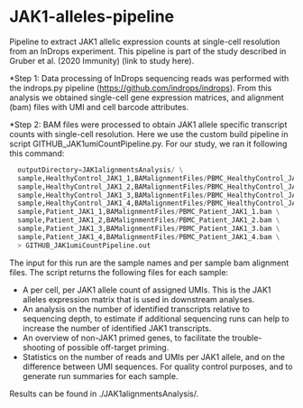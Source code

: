 # JAK1-alleles-pipeline
Pipeline to extract JAK1 allelic expression counts at single-cell resolution from an InDrops experiment.
This pipeline is part of the study described in Gruber et al. (2020 Immunity) (link to study here). 

*Step 1: Data processing of InDrops sequencing reads was performed with the indrops.py pipeline (https://github.com/indrops/indrops). From this analysis we obtained single-cell gene expression matrices, and alignment (bam) files with UMI and cell barcode attributes.

<indrops command here>

*Step 2: BAM files were processed to obtain JAK1 allele specific transcript counts with single-cell resolution. Here we use the custom build pipeline in script GITHUB_JAK1umiCountPipeline.py. For our study, we ran it following this command: 

```./GITHUB_JAK1umiCountPipeline.py
  outputDirectory=JAK1alignmentsAnalysis/ \
  sample,HealthyControl_JAK1_1,BAMalignmentFiles/PBMC_HealthyControl_JAK1_1.bam \
  sample,HealthyControl_JAK1_2,BAMalignmentFiles/PBMC_HealthyControl_JAK1_2.bam \
  sample,HealthyControl_JAK1_3,BAMalignmentFiles/PBMC_HealthyControl_JAK1_3.bam \
  sample,HealthyControl_JAK1_4,BAMalignmentFiles/PBMC_HealthyControl_JAK1_4.bam \
  sample,Patient_JAK1_1,BAMalignmentFiles/PBMC_Patient_JAK1_1.bam \
  sample,Patient_JAK1_2,BAMalignmentFiles/PBMC_Patient_JAK1_2.bam \
  sample,Patient_JAK1_3,BAMalignmentFiles/PBMC_Patient_JAK1_3.bam \
  sample,Patient_JAK1_4,BAMalignmentFiles/PBMC_Patient_JAK1_4.bam \
  > GITHUB_JAK1umiCountPipeline.out
```

The input for this run are the sample names and per sample bam alignment files.
The script returns the following files for each sample:

* A per cell, per JAK1 allele count of assigned UMIs. This is the JAK1 alleles expression matrix that is used in downstream analyses. 
* An analysis on the number of identified transcripts relative to sequencing depth, to estimate if additional sequencing runs can help to increase the number of identified JAK1 transcripts.
* An overview of non-JAK1 primed genes, to facilitate the trouble-shooting of possible off-target priming.
* Statistics on the number of reads and UMIs per JAK1 allele, and on the difference between UMI sequences. For quality control purposes, and to generate run summaries for each sample. 

Results can be found in ./JAK1alignmentsAnalysis/. 
